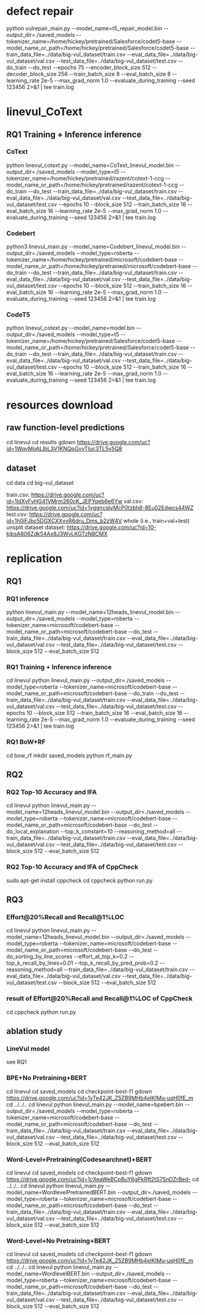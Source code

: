 # defect repair
python vulrepair_main.py   --model_name=t5_repair_model.bin   --output_dir=./saved_models   --tokenizer_name=/home/hickey/pretrained/Salesforce/codet5-base  --model_name_or_path=/home/hickey/pretrained/Salesforce/codet5-base  --train_data_file=../data/big-vul_dataset/train.csv   --eval_data_file=../data/big-vul_dataset/val.csv   --test_data_file=../data/big-vul_dataset/test.csv --do_train --do_test --epochs 75 --encoder_block_size 512  --decoder_block_size 256  --train_batch_size 8  --eval_batch_size 8  --learning_rate 2e-5  --max_grad_norm 1.0 --evaluate_during_training  --seed 123456  2>&1 | tee train.log
# linevul_CoText
## RQ1 Training + Inference inference
### CoText
python linevul_cotext.py   --model_name=CoText_linevul_model.bin  --output_dir=./saved_models   --model_type=t5   --tokenizer_name=/home/hickey/pretrained/razent/cotext-1-ccg   --model_name_or_path=/home/hickey/pretrained/razent/cotext-1-ccg   --do_train   --do_test   --train_data_file=../data/big-vul_dataset/train.csv   --eval_data_file=../data/big-vul_dataset/val.csv   --test_data_file=../data/big-vul_dataset/test.csv   --epochs 10   --block_size 512   --train_batch_size 16   --eval_batch_size 16   --learning_rate 2e-5   --max_grad_norm 1.0   --evaluate_during_training   --seed 123456  2>&1 | tee train.log
### Codebert
python3 linevul_main.py   --model_name=Codebert_linevul_model.bin  --output_dir=./saved_models   --model_type=roberta   --tokenizer_name=/home/hickey/pretrained/microsoft/codebert-base   --model_name_or_path=/home/hickey/pretrained/microsoft/codebert-base   --do_train   --do_test   --train_data_file=../data/big-vul_dataset/train.csv   --eval_data_file=../data/big-vul_dataset/val.csv   --test_data_file=../data/big-vul_dataset/test.csv   --epochs 10   --block_size 512   --train_batch_size 16   --eval_batch_size 16   --learning_rate 2e-5   --max_grad_norm 1.0   --evaluate_during_training   --seed 123456  2>&1 | tee train.log
### CodeT5
python linevul_cotext.py   --model_name=model.bin  --output_dir=./saved_models   --model_type=t5   --tokenizer_name=/home/hickey/pretrained/Salesforce/codet5-base   --model_name_or_path=/home/hickey/pretrained/Salesforce/codet5-base   --do_train   --do_test   --train_data_file=../data/big-vul_dataset/train.csv   --eval_data_file=../data/big-vul_dataset/val.csv   --test_data_file=../data/big-vul_dataset/test.csv   --epochs 10   --block_size 512   --train_batch_size 16   --eval_batch_size 16   --learning_rate 2e-5   --max_grad_norm 1.0   --evaluate_during_training   --seed 123456  2>&1 | tee train.log
# resources download
## raw function-level predictions
cd linevul
cd results
gdown https://drive.google.com/uc?id=1WqvMoALIbL3V1KNQpGvvTIuc3TL5v5Q8

## dataset
cd data
cd big-vul_dataset

train.csv: https://drive.google.com/uc?id=1ldXyFvHG41VMrm260cK_JEPYqeb6e6Yw
val.csv: https://drive.google.com/uc?id=1yggncqivMcP0tzbh8-8Eu02Edwcs44WZ
test.csv: https://drive.google.com/uc?id=1h0iFJbc5DGXCXXvvR6dru_Dms_b2zW4V
whole (i.e., train+val+test) unsplit dataset dataset: https://drive.google.com/uc?id=10-kjbsA806Zdk54Ax8J3WvLKGTzN8CMX

# replication
## RQ1
### RQ1 inference
python linevul_main.py   --model_name=12heads_linevul_model.bin   --output_dir=./saved_models   --model_type=roberta   --tokenizer_name=microsoft/codebert-base   --model_name_or_path=microsoft/codebert-base   --do_test   --train_data_file=../data/big-vul_dataset/train.csv   --eval_data_file=../data/big-vul_dataset/val.csv   --test_data_file=../data/big-vul_dataset/test.csv   --block_size 512   --eval_batch_size 512

### RQ1 Training + Inference inference
cd linevul
python linevul_main.py   --output_dir=./saved_models   --model_type=roberta   --tokenizer_name=microsoft/codebert-base   --model_name_or_path=microsoft/codebert-base   --do_train   --do_test   --train_data_file=../data/big-vul_dataset/train.csv   --eval_data_file=../data/big-vul_dataset/val.csv   --test_data_file=../data/big-vul_dataset/test.csv   --epochs 10   --block_size 512   --train_batch_size 16   --eval_batch_size 16   --learning_rate 2e-5   --max_grad_norm 1.0   --evaluate_during_training   --seed 123456  2>&1 | tee train.log

### RQ1 BoW+RF
cd bow_rf
mkdir saved_models
python rf_main.py

## RQ2
### RQ2 Top-10 Accuracy and IFA

cd linevul
python linevul_main.py   --model_name=12heads_linevul_model.bin   --output_dir=./saved_models   --model_type=roberta   --tokenizer_name=microsoft/codebert-base   --model_name_or_path=microsoft/codebert-base   --do_test   --do_local_explanation   --top_k_constant=10   --reasoning_method=all   --train_data_file=../data/big-vul_dataset/train.csv   --eval_data_file=../data/big-vul_dataset/val.csv   --test_data_file=../data/big-vul_dataset/test.csv   --block_size 512   --eval_batch_size 512

### RQ2 Top-10 Accuracy and IFA of CppCheck
sudo apt-get install cppcheck
cd cppcheck
python run.py

## RQ3
### Effort@20%Recall and Recall@1%LOC
cd linevul
python linevul_main.py   --model_name=12heads_linevul_model.bin   --output_dir=./saved_models   --model_type=roberta   --tokenizer_name=microsoft/codebert-base   --model_name_or_path=microsoft/codebert-base   --do_test   --do_sorting_by_line_scores   --effort_at_top_k=0.2   --top_k_recall_by_lines=0.01   --top_k_recall_by_pred_prob=0.2   --reasoning_method=all   --train_data_file=../data/big-vul_dataset/train.csv   --eval_data_file=../data/big-vul_dataset/val.csv   --test_data_file=../data/big-vul_dataset/test.csv   --block_size 512   --eval_batch_size 512

### result of Effort@20%Recall and Recall@1%LOC of CppCheck
cd cppcheck
python run.py

## ablation study
### LineVul model
see RQ1

### BPE+No Pretraining+BERT
cd linevul
cd saved_models
cd checkpoint-best-f1
gdown https://drive.google.com/uc?id=1yTe42JK_Z5ZB9MHb4eIKIMu-uqH0fE_m
cd ../../..
cd linevul
python linevul_main.py   --model_name=bpebert.bin   --output_dir=./saved_models   --model_type=roberta   --tokenizer_name=microsoft/codebert-base   --model_name_or_path=microsoft/codebert-base   --do_test   --train_data_file=../data/big-vul_dataset/train.csv   --eval_data_file=../data/big-vul_dataset/val.csv   --test_data_file=../data/big-vul_dataset/test.csv   --block_size 512   --eval_batch_size 512

### Word-Level+Pretraining(Codesearchnet)+BERT
cd linevul
cd saved_models
cd checkpoint-best-f1
gdown https://drive.google.com/uc?id=1cXeaWeBCpBuY6gPkRft2tS7SnDZrBed-
cd ../../..
cd linevul
python linevul_main.py   --model_name=WordlevelPretrainedBERT.bin   --output_dir=./saved_models   --model_type=roberta   --tokenizer_name=microsoft/codebert-base   --model_name_or_path=microsoft/codebert-base   --do_test   --train_data_file=../data/big-vul_dataset/train.csv   --eval_data_file=../data/big-vul_dataset/val.csv   --test_data_file=../data/big-vul_dataset/test.csv   --block_size 512   --eval_batch_size 512

### Word-Level+No Pretraining+BERT
cd linevul
cd saved_models
cd checkpoint-best-f1
gdown https://drive.google.com/uc?id=1yTe42JK_Z5ZB9MHb4eIKIMu-uqH0fE_m
cd ../../..
cd linevul
python linevul_main.py   --model_name=WordlevelBERT.bin   --output_dir=./saved_models   --model_type=roberta   --tokenizer_name=microsoft/codebert-base   --model_name_or_path=microsoft/codebert-base   --do_test   --train_data_file=../data/big-vul_dataset/train.csv   --eval_data_file=../data/big-vul_dataset/val.csv   --test_data_file=../data/big-vul_dataset/test.csv   --block_size 512   --eval_batch_size 512